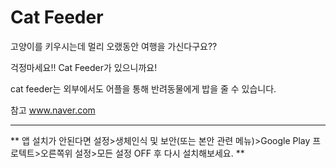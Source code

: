 # Cat Feeder
고양이를 키우시는데 멀리 오랬동안 여행을 가신다구요??

걱정마세요!! Cat Feeder가 있으니까요!

cat feeder는 외부에서도 어플을 통해 반려동물에게 밥을 줄 수 있습니다.

참고
www.naver.com

---

** 앱 설치가 안된다면 설정>생체인식 및 보안(또는 본안 관련 메뉴)>Google Play 프로텍트>오른쪽위 설정>모든 설정 OFF 후 다시 설치해보세요. **
